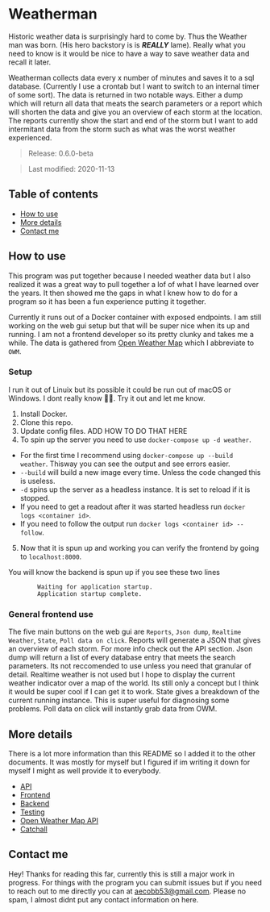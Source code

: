 # Weatherman

Historic weather data is surprisingly hard to come by. 
Thus the Weather man was born. 
(His hero backstory is is ***REALLY*** lame). 
Really what you need to know is it would be nice to have a way to save weather data and recall it later. 

Weatherman collects data every x number of minutes and saves it to a sql database. 
(Currently I use a crontab but I want to switch to an internal timer of some sort). 
The data is returned in two notable ways. 
Either a dump which will return all data that meats the search parameters or a report which will shorten the data and give you an overview of each storm at the location. 
The reports currently show the start and end of the storm but I want to add intermitant data from the storm such as what was the worst weather experienced. 

> Release:  0.6.0-beta

> Last modified:  2020-11-13

<!-- 
Currently its in a Beta phase. People can use it and it gathers weather data fine, it just needs some hand holding in the setup process. I am also still building out major systems so its not perfectly on its own yet. 
 -->

## Table of contents

- [How to use](#how-to-use)
- [More details](#more-details)
- [Contact me](#contact-me)

## How to use

This program was put together because I needed weather data but I also realized it was a great way to pull together a lof of what I have learned over the years. 
It then showed me the gaps in what I knew how to do for a program so it has been a fun experience putting it together. 

Currently it runs out of a Docker container with exposed endpoints. 
I am still working on the web gui setup but that will be super nice when its up and running. 
I am not a frontend developer so its pretty clunky and takes me a while. 
The data is gathered from [Open Weather Map](https://openweathermap.org) which I abbreviate to `OWM`. 

### Setup

I run it out of Linuix but its possible it could be run out of macOS or Windows. 
I dont really know :man_shrugging:. 
Try it out and let me know. 

1. Install Docker. 
2. Clone this repo. 
3. Update config files. ADD HOW TO DO THAT HERE
4. To spin up the server you need to use `docker-compose up -d weather`. 
  - For the first time I recommend using `docker-compose up --build weather`. Thisway you can see the output and see errors easier. 
  - `--build` will build a new image every time. Unless the code changed this is useless. 
  - `-d` spins up the server as a headless instance. It is set to reload if it is stopped. 
  - If you need to get a readout after it was started headless run `docker logs <container id>`. 
  - If you need to follow the output run `docker logs <container id> --follow`. 
5. Now that it is spun up and working you can verify the frontend by going to `localhost:8000`. 

You will know the backend is spun up if you see these two lines
```
        Waiting for application startup.
        Application startup complete.
```

### General frontend use

The five main buttons on the web gui are `Reports`, `Json dump`, `Realtime Weather`, `State`, `Poll data on click`. 
Reports will generate a JSON that gives an overview of each storm. 
For more info check out the API section. 
Json dump will return a list of every database entry that meets the search parameters. 
Its not reccomended to use unless you need that granular of detail. 
Realtime weather is not used but I hope to display the current weather indicator over a map of the world. 
Its still only a concept but I think it would be super cool if I can get it to work. 
State gives a breakdown of the current running instance. 
This is super useful for diagnosing some problems. 
Poll data on click will instantly grab data from OWM. 

## More details

There is a lot more information than this README so I added it to the other documents. 
It was mostly for myself but I figured if im writing it down for myself I might as well provide it to everybody. 

- [API](docs/api.md)
- [Frontend](docs/frontend.md)
- [Backend](docs/backend.md)
- [Testing](docs/testing.md)
- [Open Weather Map API](docs/open_weather_map_api.md)
- [Catchall](docs/catchall.md)

## Contact me

Hey! Thanks for reading this far, currently this is still a major work in progress. 
For things with the program you can submit issues but if you need to reach out to me directly 
you can at <aecobb53@gmail.com>. 
Please no spam, I almost didnt put any contact information on here. 

